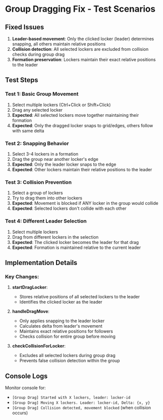 # Group Dragging Fix - Test Scenarios

## Fixed Issues
1. **Leader-based movement**: Only the clicked locker (leader) determines snapping, all others maintain relative positions
2. **Collision detection**: All selected lockers are excluded from collision checks during group drag
3. **Formation preservation**: Lockers maintain their exact relative positions to the leader

## Test Steps

### Test 1: Basic Group Movement
1. Select multiple lockers (Ctrl+Click or Shift+Click)
2. Drag any selected locker
3. **Expected**: All selected lockers move together maintaining their formation
4. **Expected**: Only the dragged locker snaps to grid/edges, others follow with same delta

### Test 2: Snapping Behavior
1. Select 3-4 lockers in a formation
2. Drag the group near another locker's edge
3. **Expected**: Only the leader locker snaps to the edge
4. **Expected**: Other lockers maintain their relative positions to the leader

### Test 3: Collision Prevention
1. Select a group of lockers
2. Try to drag them into other lockers
3. **Expected**: Movement is blocked if ANY locker in the group would collide
4. **Expected**: Selected lockers don't collide with each other

### Test 4: Different Leader Selection
1. Select multiple lockers
2. Drag from different lockers in the selection
3. **Expected**: The clicked locker becomes the leader for that drag
4. **Expected**: Formation is maintained relative to the current leader

## Implementation Details

### Key Changes:
1. **startDragLocker**: 
   - Stores relative positions of all selected lockers to the leader
   - Identifies the clicked locker as the leader

2. **handleDragMove**:
   - Only applies snapping to the leader locker
   - Calculates delta from leader's movement
   - Maintains exact relative positions for followers
   - Checks collision for entire group before moving

3. **checkCollisionForLocker**:
   - Excludes all selected lockers during group drag
   - Prevents false collision detection within the group

## Console Logs
Monitor console for:
- `[Group Drag] Started with X lockers, leader: locker-id`
- `[Group Drag] Moving X lockers. Leader: locker-id, Delta: {x, y}`
- `[Group Drag] Collision detected, movement blocked` (when collision occurs)